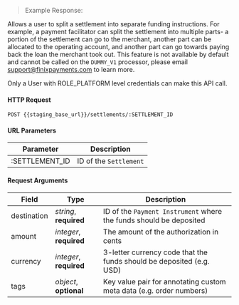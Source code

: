 > Example Response:



Allows a user to split a settlement into separate funding instructions. For example, a payment facilitator can split the settlement into multiple parts- a portion of the settlement can go to the merchant, another part can be allocated to the operating account, and another part can go towards paying back the loan the merchant took out. This feature is not available by default and cannot be called on the `DUMMY_V1` processor, please email support@finixpayments.com to learn more.


<aside class="notice">
Only a User with ROLE_PLATFORM level credentials can make this API call.
</aside>

#### HTTP Request

`POST {{staging_base_url}}/settlements/:SETTLEMENT_ID`

#### URL Parameters

Parameter | Description
--------- | -------------------------------------------------------------------
:SETTLEMENT_ID | ID of the `Settlement`


#### Request Arguments

Field | Type | Description
----- | ---- | -----------
destination | *string*, **required** | ID of the `Payment Instrument` where the funds should be deposited
amount | *integer*, **required** | The amount of the authorization in cents
currency | *integer*, **required** | 3-letter currency code that the funds should be deposited (e.g. USD)
tags | *object*, **optional** | Key value pair for annotating custom meta data (e.g. order numbers)

